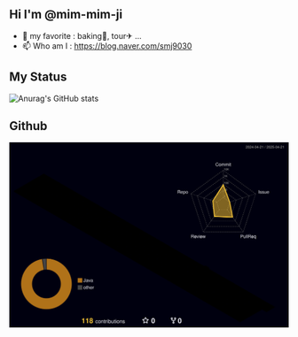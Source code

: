## Hi I'm @mim-mim-ji
- 💜 my favorite : baking🥨, tour✈ ...
- 📫 Who am I : https://blog.naver.com/smj9030

<!---
mim-mim-ji/mim-mim-ji is a ✨ special ✨ repository because its `README.md` (this file) appears on your GitHub profile.
You can click the Preview link to take a look at your changes.
--->

## My Status
![Anurag's GitHub stats](https://github-readme-stats.vercel.app/api?username=mim-mim-ji&show_icons=true&theme=shades-of-purple)

## Github
![](./profile-3d-contrib/profile-night-rainbow.svg)

